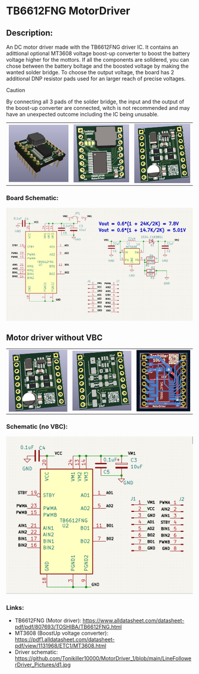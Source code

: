 # TB6612FNG MotorDriver

## Description:
An DC motor driver made with the TB6612FNG driver IC. It contains an adittional optional MT3608 voltage boost-up converter to boost the battery voltage higher for the mottors.
If all the components are solldered, you can chose between the battery boltage and the boosted voltage by making the wanted solder bridge.
To choose the output voltage, the board has 2 additional DNP resistor pads used for an larger reach of precise voltages.

> [!CAUTION]
> By connecting all 3 pads of the solder bridge, the input and the output of the boost-up converter are connected, witch is not recommended and may have an unexpected outcome including the IC being unusable.

<table>
  <tr>
    <td><img src="https://github.com/Tonikiller10000/MotorDriver_1/blob/main/LineFollowerDriver_Pictures/u2.png" ></td>
    <td><img src="https://github.com/Tonikiller10000/MotorDriver_1/blob/main/LineFollowerDriver_Pictures/f1.png" ></td>
    <td><img src="https://github.com/Tonikiller10000/MotorDriver_1/blob/main/LineFollowerDriver_Pictures/b1.png" ></td>
  </tr>
</table>


### Board Schematic:
<img src="https://github.com/Tonikiller10000/MotorDriver_1/blob/main/LineFollowerDriver_Pictures/ss.png" >

## Motor driver without VBC
<table>
  <tr>
    <td><img src="https://github.com/Tonikiller10000/MotorDriver_1/blob/main/LineFollowerDriver_Pictures/b1.png" ></td>
    <td><img src="https://github.com/Tonikiller10000/MotorDriver_1/blob/main/LineFollowerDriver_Pictures/b2.png" ></td>
    <td><img src="https://github.com/Tonikiller10000/MotorDriver_1/blob/main/LineFollowerDriver_Pictures/ppp.png" ></td>
  </tr>
</table>

### Schematic (no VBC):
<img src="https://github.com/Tonikiller10000/MotorDriver_1/blob/main/LineFollowerDriver_Pictures/sss.png" >

### Links: 
- TB6612FNG (Motor driver): https://www.alldatasheet.com/datasheet-pdf/pdf/807693/TOSHIBA/TB6612FNG.html
- MT3608 (BoostUp voltage converter): https://pdf1.alldatasheet.com/datasheet-pdf/view/1131968/ETC1/MT3608.html
- Driver schematic: https://github.com/Tonikiller10000/MotorDriver_1/blob/main/LineFollowerDriver_Pictures/d1.jpg




